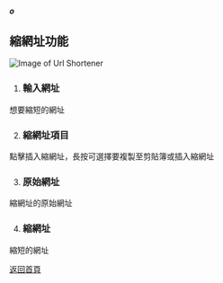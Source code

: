 ##### o
## 縮網址功能

![Image of Url Shortener](../v1/images/url_shortener.png) 

1. ### 輸入網址
想要縮短的網址

2. ### 縮網址項目
點擊插入縮網址，長按可選擇要複製至剪貼簿或插入縮網址

3. ### 原始網址
縮網址的原始網址

4. ### 縮網址
縮短的網址  
  
[返回首頁](https://kimieno.github.io/android.pitt) 